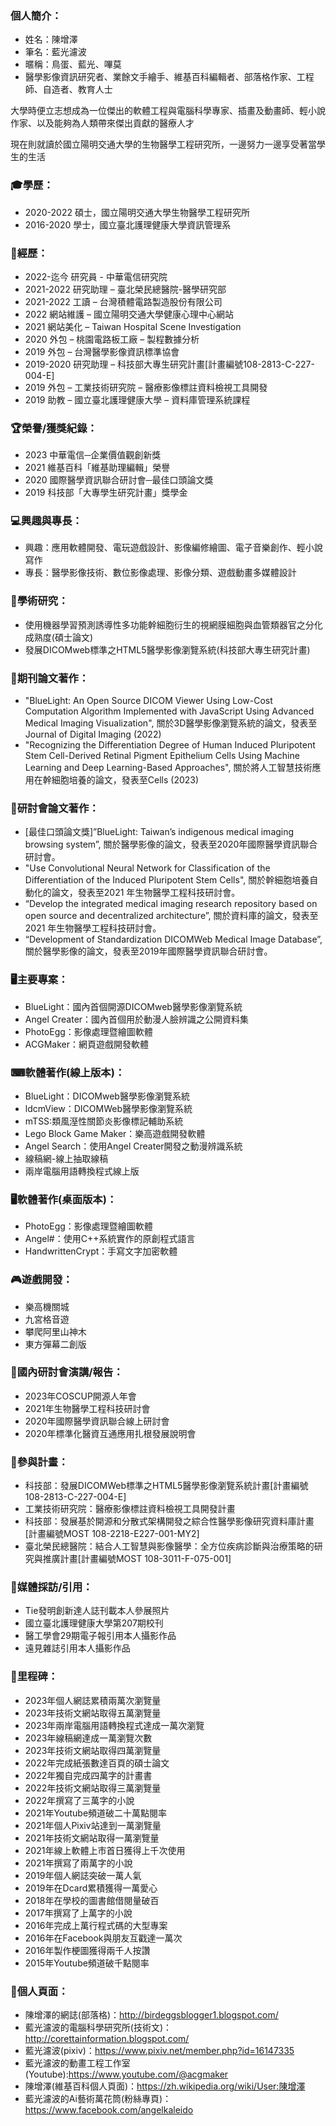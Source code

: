 ### 個人簡介：
* 姓名：陳增澤
* 筆名：藍光濾波
* 暱稱：鳥蛋、藍光、嗶莫
* 醫學影像資訊研究者、業餘文手繪手、維基百科編輯者、部落格作家、工程師、自造者、教育人士

大學時便立志想成為一位傑出的軟體工程與電腦科學專家、插畫及動畫師、輕小說作家、以及能夠為人類帶來傑出貢獻的醫療人才

現在則就讀於國立陽明交通大學的生物醫學工程研究所，一邊努力一邊享受著當學生的生活

### 🎓學歷：
* 2020-2022 碩士，國立陽明交通大學生物醫學工程研究所
* 2016-2020 學士，國立臺北護理健康大學資訊管理系

### 📖經歷：
* 2022-迄今 研究員 - 中華電信研究院
* 2021-2022 研究助理 – 臺北榮民總醫院-醫學研究部
* 2021-2022 工讀 – 台灣積體電路製造股份有限公司
* 2022 網站維護 – 國立陽明交通大學健康心理中心網站
* 2021 網站美化 – Taiwan Hospital Scene Investigation
* 2020 外包 – 桃園電路板工廠 – 製程數據分析
* 2019 外包 – 台灣醫學影像資訊標準協會
* 2019-2020 研究助理 – 科技部大專生研究計畫[計畫編號108-2813-C-227-004-E]
* 2019 外包 – 工業技術研究院 – 醫療影像標註資料檢視工具開發
* 2019 助教 – 國立臺北護理健康大學 – 資料庫管理系統課程

### 🏆榮譽/獲獎紀錄：
* 2023 中華電信─企業價值觀創新獎
* 2021 維基百科「維基助理編輯」榮譽
* 2020 國際醫學資訊聯合研討會─最佳口頭論文獎
* 2019 科技部「大專學生研究計畫」獎學金

### 💻興趣與專長：
* 興趣：應用軟體開發、電玩遊戲設計、影像編修繪圖、電子音樂創作、輕小說寫作
* 專長：醫學影像技術、數位影像處理、影像分類、遊戲動畫多媒體設計

### 🧪學術研究：
* 使用機器學習預測誘導性多功能幹細胞衍生的視網膜細胞與血管類器官之分化成熟度(碩士論文)
* 發展DICOMweb標準之HTML5醫學影像瀏覽系統(科技部大專生研究計畫)

### 🧬期刊論文著作：
* "BlueLight: An Open Source DICOM Viewer Using Low-Cost Computation Algorithm Implemented with JavaScript Using Advanced Medical Imaging Visualization", 關於3D醫學影像瀏覽系統的論文，發表至Journal of Digital Imaging (2022)
* "Recognizing the Differentiation Degree of Human Induced Pluripotent Stem Cell-Derived Retinal Pigment Epithelium Cells Using Machine Learning and Deep Learning-Based Approaches", 關於將人工智慧技術應用在幹細胞培養的論文，發表至Cells (2023)

### 📔研討會論文著作：
* [最佳口頭論文獎]”BlueLight: Taiwan’s indigenous medical imaging browsing system”, 關於醫學影像的論文，發表至2020年國際醫學資訊聯合研討會。
* "Use Convolutional Neural Network for Classification of the Differentiation of the Induced Pluripotent Stem Cells", 關於幹細胞培養自動化的論文，發表至2021 年生物醫學工程科技研討會。
* “Develop the integrated medical imaging research repository based on open source and decentralized architecture”, 關於資料庫的論文，發表至2021 年生物醫學工程科技研討會。
* “Development of Standardization DICOMWeb Medical Image Database”, 關於醫學影像的論文，發表至2019年國際醫學資訊聯合研討會。

### 🖥主要專案：
* BlueLight：國內首個開源DICOMweb醫學影像瀏覽系統
* Angel Creater：國內首個用於動漫人臉辨識之公開資料集
* PhotoEgg：影像處理暨繪圖軟體
* ACGMaker：網頁遊戲開發軟體

### ⌨軟體著作(線上版本)：
* BlueLight：DICOMweb醫學影像瀏覽系統
* ldcmView：DICOMWeb醫學影像瀏覽系統
* mTSS:類風溼性關節炎影像標記輔助系統
* Lego Block Game Maker：樂高遊戲開發軟體
* Angel Search：使用Angel Creater開發之動漫辨識系統
* 線稿網-線上抽取線稿
* 兩岸電腦用語轉換程式線上版

### 🖥軟體著作(桌面版本)：
* PhotoEgg：影像處理暨繪圖軟體
* Angel#：使用C++系統實作的原創程式語言
* HandwrittenCrypt：手寫文字加密軟體

### 🎮遊戲開發：
* 樂高機關城
* 九宮格音遊
* 攀爬阿里山神木
* 東方彈幕二創版

### 🎤國內研討會演講/報告：
* 2023年COSCUP開源人年會
* 2021年生物醫學工程科技研討會
* 2020年國際醫學資訊聯合線上研討會
* 2020年標準化醫資互通應用扎根發展說明會

### 🔬參與計畫：
* 科技部：發展DICOMWeb標準之HTML5醫學影像瀏覽系統計畫[計畫編號108-2813-C-227-004-E]
* 工業技術研究院：醫療影像標註資料檢視工具開發計畫
* 科技部：發展基於開源和分散式架構開發之綜合性醫學影像研究資料庫計畫[計畫編號MOST 108-2218-E227-001-MY2]
* 臺北榮民總醫院：結合人工智慧與影像醫學：全方位疾病診斷與治療策略的研究與推廣計畫[計畫編號MOST 108-3011-F-075-001]

### 🎥媒體採訪/引用：
* Tie發明創新達人誌刊載本人參展照片
* 國立臺北護理健康大學第207期校刊
* 醫工學會29期電子報引用本人攝影作品
* 遠見雜誌引用本人攝影作品

### 🎉里程碑：
* 2023年個人網誌累積兩萬次瀏覽量
* 2023年技術文網站取得五萬瀏覽量
* 2023年兩岸電腦用語轉換程式達成一萬次瀏覽
* 2023年線稿網達成一萬瀏覽次數
* 2023年技術文網站取得四萬瀏覽量
* 2022年完成紙張數達百頁的碩士論文
* 2022年獨自完成四萬字的計畫書
* 2022年技術文網站取得三萬瀏覽量
* 2022年撰寫了三萬字的小說
* 2021年Youtube頻道破二十萬點閱率
* 2021年個人Pixiv站達到一萬瀏覽量
* 2021年技術文網站取得一萬瀏覽量
* 2021年線上軟體上市首日獲得上千次使用
* 2021年撰寫了兩萬字的小說
* 2019年個人網誌突破一萬人氣
* 2019年在Dcard累積獲得一萬愛心
* 2018年在學校的圖書館借閱量破百
* 2017年撰寫了上萬字的小說
* 2016年完成上萬行程式碼的大型專案
* 2016年在Facebook與朋友互戳達一萬次
* 2016年製作梗圖獲得兩千人按讚
* 2015年Youtube頻道破千點閱率

### 📑個人頁面：
* 陳增澤的網誌(部落格)：http://birdeggsblogger1.blogspot.com/
* 藍光濾波的電腦科學研究所(技術文)：http://corettainformation.blogspot.com/
* 藍光濾波(pixiv)：https://www.pixiv.net/member.php?id=16147335
* 藍光濾波的動畫工程工作室(Youtube):https://www.youtube.com/@acgmaker
* 陳增澤(維基百科個人頁面)：https://zh.wikipedia.org/wiki/User:陳增澤
* 藍光濾波的Ai藝術萬花筒(粉絲專頁)：https://www.facebook.com/angelkaleido
